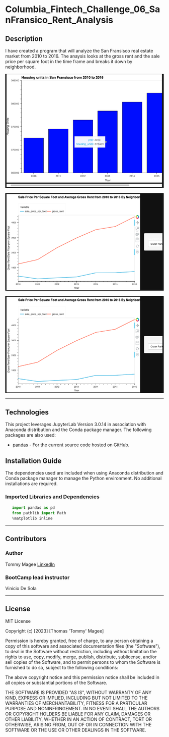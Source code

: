 # Columbia_Fintech_Challenge_06_SanFransico_Rent_Analysis


## Description

I have created a program that will analyze the San Fransisco real estate market from 2010 to 2016. The anaysis looks at the gross rent and the sale price per square foot in the time frame and breaks it down by neighborhood. 

![example](Images/Housing_Units_Bar.png)

![example](Images/Sale_Price_Average_Rent_By_Neighborhood.png)

![example](Images/Sale_Price_Average_Rent_By_Neighborhood.png)


---

## Technologies

This project leverages JupyterLab Version 3.0.14 in association with Anaconda distribution and the Conda package manager.  The following packages are also used: 

* [pandas](https://github.com/pandas-dev/pandas) - For the current source code hosted on GitHub.


## Installation Guide

The dependencies used are included when using Anaconda distribution and Conda package manager to manage the Python environment.  No additional installations are required.

### Imported Libraries and Dependencies

```python
   import pandas as pd
   from pathlib import Path
   %matplotlib inline
```


---
## **Contributors**

### **Author**

Tommy Magee
[LinkedIn](https://www.linkedin.com/in/thomas-magee-2009a72a/)



### **BootCamp lead instructor**

Vinicio De Sola


---

## License

MIT License

Copyright (c) [2023] [Thomas 'Tommy' Magee]

Permission is hereby granted, free of charge, to any person obtaining a copy
of this software and associated documentation files (the "Software"), to deal
in the Software without restriction, including without limitation the rights
to use, copy, modify, merge, publish, distribute, sublicense, and/or sell
copies of the Software, and to permit persons to whom the Software is
furnished to do so, subject to the following conditions:

The above copyright notice and this permission notice shall be included in all
copies or substantial portions of the Software.

THE SOFTWARE IS PROVIDED "AS IS", WITHOUT WARRANTY OF ANY KIND, EXPRESS OR
IMPLIED, INCLUDING BUT NOT LIMITED TO THE WARRANTIES OF MERCHANTABILITY,
FITNESS FOR A PARTICULAR PURPOSE AND NONINFRINGEMENT. IN NO EVENT SHALL THE
AUTHORS OR COPYRIGHT HOLDERS BE LIABLE FOR ANY CLAIM, DAMAGES OR OTHER
LIABILITY, WHETHER IN AN ACTION OF CONTRACT, TORT OR OTHERWISE, ARISING FROM,
OUT OF OR IN CONNECTION WITH THE SOFTWARE OR THE USE OR OTHER DEALINGS IN THE
SOFTWARE.


